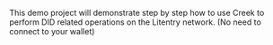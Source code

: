This demo project will demonstrate step by step how to use Creek to perform DID related operations on the Litentry network. (No need to connect to your wallet)